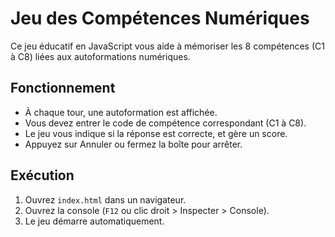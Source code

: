 # Jeu des Compétences Numériques

Ce jeu éducatif en JavaScript vous aide à mémoriser les 8 compétences (C1 à C8) liées aux autoformations numériques.

## Fonctionnement

- À chaque tour, une autoformation est affichée.
- Vous devez entrer le code de compétence correspondant (C1 à C8).
- Le jeu vous indique si la réponse est correcte, et gère un score.
- Appuyez sur Annuler ou fermez la boîte pour arrêter.

## Exécution

1. Ouvrez `index.html` dans un navigateur.
2. Ouvrez la console (`F12` ou clic droit > Inspecter > Console).
3. Le jeu démarre automatiquement.

